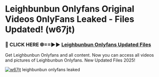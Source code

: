 # Leighbunbun Onlyfans Original Videos 0nlyFans Leaked - Files Updated! (w67jt)

<h3>🔴 CLICK HERE 🌐==►► <a href="https://tinyurl.com/2jnfzry5" rel="nofollow">Leighbunbun Onlyfans Updated Files</a></h3>

Get Leighbunbun Onlyfans and all content. Now you can access all videos and pictures of Leighbunbun Onlyfans. New Updated Files 2025!

[![w67jt](https://i.imgur.com/GyGTBgg.gif)](https://tinyurl.com/2jnfzry5)
leighbunbun onlyfans leaked